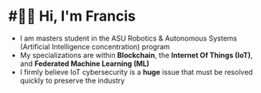 ﻿# #⃣⛓ Hi, I'm Francis
- I am masters student in the ASU Robotics & Autonomous Systems (Artificial Intelligence concentration) program
- My specializations are within **Blockchain**, the **Internet Of Things (IoT)**, and **Federated Machine Learning (ML)**
- I firmly believe IoT cybersecurity is a **huge** issue that must be resolved quickly to preserve the industry
